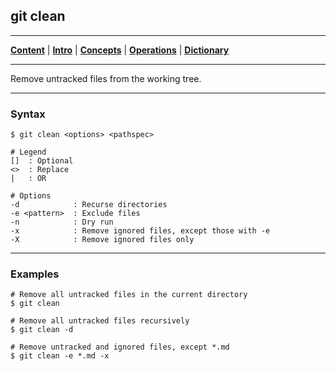 ## git clean
________________________________________________________________________________
[**Content**](../../README.md) |
[**Intro**](../../01-Introduction/introduction.md) |
[**Concepts**](../../02-Concepts/concepts.md) |
[**Operations**](../../03-Operations/operations.md) |
[**Dictionary**](../../04-Appendix/dictionary.md)
________________________________________________________________________________

Remove untracked files from the working tree.

-------------------------------------------------------------------------------
### Syntax
```
$ git clean <options> <pathspec>

# Legend
[]  : Optional
<>  : Replace
|   : OR
  
# Options
-d            : Recurse directories
-e <pattern>  : Exclude files
-n            : Dry run  
-x            : Remove ignored files, except those with -e
-X            : Remove ignored files only 
```

-------------------------------------------------------------------------------
### Examples
```shell
# Remove all untracked files in the current directory
$ git clean

# Remove all untracked files recursively
$ git clean -d 

# Remove untracked and ignored files, except *.md
$ git clean -e *.md -x
```